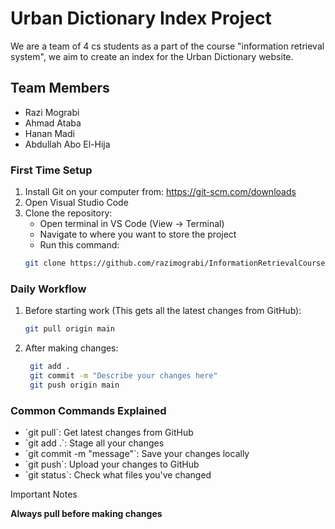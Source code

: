 # Urban Dictionary Index Project

We are a team of 4 cs students as a part of the course "information retrieval system", we aim to create an index for the Urban Dictionary website.

## Team Members
- Razi Mograbi
- Ahmad Ataba
- Hanan Madi
- Abdullah Abo El-Hija


### First Time Setup
1. Install Git on your computer from: https://git-scm.com/downloads
2. Open Visual Studio Code
3. Clone the repository:
   - Open terminal in VS Code (View -> Terminal)
   - Navigate to where you want to store the project
   - Run this command:
   ```bash
   git clone https://github.com/razimograbi/InformationRetrievalCourse.git

### Daily Workflow
1. Before starting work (This gets all the latest changes from GitHub):
   ```bash
   git pull origin main
   ```
2. After making changes:
   ```bash
    git add .
    git commit -m "Describe your changes here"
    git push origin main
   ```
### Common Commands Explained
* \`git pull\`: Get latest changes from GitHub
* \`git add .\`: Stage all your changes
* \`git commit -m \"message\"\`: Save your changes locally
* \`git push\`: Upload your changes to GitHub
* \`git status\`: Check what files you've changed

Important Notes

**Always pull before making changes**
